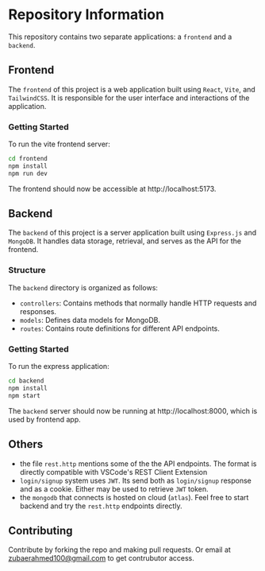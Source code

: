 # Repository Information

This repository contains two separate applications: a `frontend` and a `backend`.

## Frontend

The `frontend` of this project is a web application built using `React`, `Vite`, and `TailwindCSS`. It is responsible for the user interface and interactions of the application.

### Getting Started

To run the vite frontend server:

```bash
cd frontend
npm install
npm run dev
```

The frontend should now be accessible at http://localhost:5173.

## Backend

The `backend` of this project is a server application built using `Express.js` and `MongoDB`. It handles data storage, retrieval, and serves as the API for the frontend.

### Structure

The `backend` directory is organized as follows:

- `controllers`: Contains methods that normally handle HTTP requests and responses.
- `models`: Defines data models for MongoDB.
- `routes`: Contains route definitions for different API endpoints.

### Getting Started

To run the express application:

```bash
cd backend
npm install
npm start
```

The `backend` server should now be running at http://localhost:8000, which is used by frontend app.

## Others

- the file `rest.http` mentions some of the the API endpoints. The format is directly compatible with VSCode's REST Client Extension
- `login/signup` system uses `JWT`. Its send both as `login/signup` response and as a cookie. Either may be used to retrieve `JWT` token.
- the `mongodb` that connects is hosted on cloud (`atlas`). Feel free to start backend and try the `rest.http` endpoints directly.

## Contributing

Contribute by forking the repo and making pull requests. Or email at zubaerahmed100@gmail.com to get contrubutor access.
